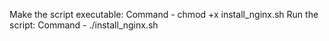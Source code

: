 Make the script executable:
        Command - chmod +x install_nginx.sh
Run the script:
        Command - ./install_nginx.sh
